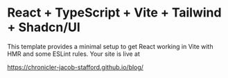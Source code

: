 # React + TypeScript + Vite + Tailwind + Shadcn/UI

This template provides a minimal setup to get React working in Vite with HMR and some ESLint rules.
Your site is live at 

https://chronicler-jacob-stafford.github.io/blog/
